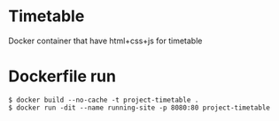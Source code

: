 # Timetable
Docker container that have html+css+js for timetable

# Dockerfile run
```
$ docker build --no-cache -t project-timetable .
$ docker run -dit --name running-site -p 8080:80 project-timetable
```
